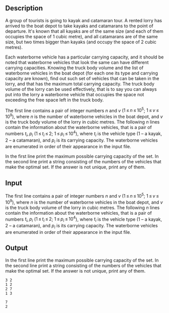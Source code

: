 ## Description

<div><p>A group of tourists is going to kayak and catamaran tour. A rented lorry has arrived to the boat depot to take kayaks and catamarans to the point of departure. It's known that all kayaks are of the same size (and each of them occupies the space of 1 cubic metre), and all catamarans are of the same size, but two times bigger than kayaks (and occupy the space of 2 cubic metres).</p><p>Each waterborne vehicle has a particular carrying capacity, and it should be noted that waterborne vehicles that look the same can have different carrying capacities. Knowing the truck body volume and the list of waterborne vehicles in the boat depot (for each one its type and carrying capacity are known), find out such set of vehicles that can be taken in the lorry, and that has the maximum total carrying capacity. The truck body volume of the lorry can be used effectively, that is to say you can always put into the lorry a waterborne vehicle that occupies the space not exceeding the free space left in the truck body.</p></div><div class="input-specification"><p>The first line contains a pair of integer numbers <span class="tex-span"><i>n</i></span> and <span class="tex-span"><i>v</i></span> (<span class="tex-span">1 ≤ <i>n</i> ≤ 10<sup class="upper-index">5</sup></span>; <span class="tex-span">1 ≤ <i>v</i> ≤ 10<sup class="upper-index">9</sup></span>), where <span class="tex-span"><i>n</i></span> is the number of waterborne vehicles in the boat depot, and <span class="tex-span"><i>v</i></span> is the truck body volume of the lorry in cubic metres. The following <span class="tex-span"><i>n</i></span> lines contain the information about the waterborne vehicles, that is a pair of numbers <span class="tex-span"><i>t</i><sub class="lower-index"><i>i</i></sub></span>, <span class="tex-span"><i>p</i><sub class="lower-index"><i>i</i></sub></span> (<span class="tex-span">1 ≤ <i>t</i><sub class="lower-index"><i>i</i></sub> ≤ 2</span>; <span class="tex-span">1 ≤ <i>p</i><sub class="lower-index"><i>i</i></sub> ≤ 10<sup class="upper-index">4</sup></span>), where <span class="tex-span"><i>t</i><sub class="lower-index"><i>i</i></sub></span> is the vehicle type (<span class="tex-span">1</span> – a kayak, <span class="tex-span">2</span> – a catamaran), and <span class="tex-span"><i>p</i><sub class="lower-index"><i>i</i></sub></span> is its carrying capacity. The waterborne vehicles are enumerated in order of their appearance in the input file.</p></div><div class="output-specification"><p>In the first line print the maximum possible carrying capacity of the set. In the second line print a string consisting of the numbers of the vehicles that make the optimal set. If the answer is not unique, print any of them.</p></div>

## Input

<p>The first line contains a pair of integer numbers <span class="tex-span"><i>n</i></span> and <span class="tex-span"><i>v</i></span> (<span class="tex-span">1 ≤ <i>n</i> ≤ 10<sup class="upper-index">5</sup></span>; <span class="tex-span">1 ≤ <i>v</i> ≤ 10<sup class="upper-index">9</sup></span>), where <span class="tex-span"><i>n</i></span> is the number of waterborne vehicles in the boat depot, and <span class="tex-span"><i>v</i></span> is the truck body volume of the lorry in cubic metres. The following <span class="tex-span"><i>n</i></span> lines contain the information about the waterborne vehicles, that is a pair of numbers <span class="tex-span"><i>t</i><sub class="lower-index"><i>i</i></sub></span>, <span class="tex-span"><i>p</i><sub class="lower-index"><i>i</i></sub></span> (<span class="tex-span">1 ≤ <i>t</i><sub class="lower-index"><i>i</i></sub> ≤ 2</span>; <span class="tex-span">1 ≤ <i>p</i><sub class="lower-index"><i>i</i></sub> ≤ 10<sup class="upper-index">4</sup></span>), where <span class="tex-span"><i>t</i><sub class="lower-index"><i>i</i></sub></span> is the vehicle type (<span class="tex-span">1</span> – a kayak, <span class="tex-span">2</span> – a catamaran), and <span class="tex-span"><i>p</i><sub class="lower-index"><i>i</i></sub></span> is its carrying capacity. The waterborne vehicles are enumerated in order of their appearance in the input file.</p>

## Output

<p>In the first line print the maximum possible carrying capacity of the set. In the second line print a string consisting of the numbers of the vehicles that make the optimal set. If the answer is not unique, print any of them.</p>





```input1
3 2
1 2
2 7
1 3

```




```output1
7
2

```


